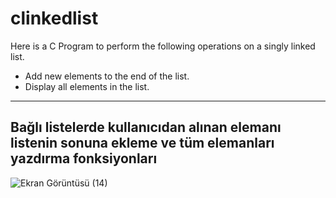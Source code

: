 # clinkedlist

Here is a C Program to perform the following operations on a singly linked list.

- Add new elements to the end of the list.
- Display all elements in the list.

---
Bağlı listelerde kullanıcıdan alınan elemanı listenin sonuna ekleme ve tüm elemanları yazdırma fonksiyonları
---
![Ekran Görüntüsü (14)](https://user-images.githubusercontent.com/67192793/173202064-056ca4a2-250e-4105-8a8b-f724b11a666d.png)
